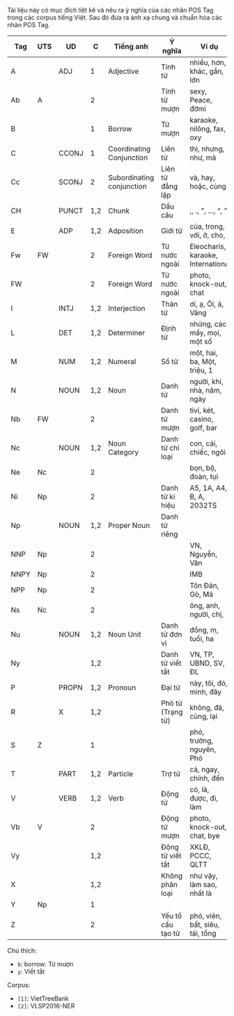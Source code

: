 Tài liệu này có mục đích liệt kê và nêu ra ý nghĩa của các nhãn POS Tag trong các corpus tiếng Việt. Sau đó đưa ra ánh xạ chung và chuẩn hóa các nhãn POS Tag.

| Tag  | UTS | UD    | C   | Tiếng anh                 | Ý nghĩa           | Ví dụ                             |
|------|-----|-------|-----|---------------------------|-------------------|-----------------------------------|
| A    |     | ADJ   | 1   | Adjective                 | Tính từ           | nhiều, hơn, khác, gần, lớn        |
| Ab   | A   |       | 2   |                           | Tính từ mượn      | sexy, Peace, đờmi                 |
| B    |     |       | 1   | Borrow                    | Từ mượn           | karaoke, nilông, fax, oxy         |
| C    |     | CCONJ | 1   | Coordinating Conjunction  | Liên từ           | thì, nhưng, như, mà               |
| Cc   |     | SCONJ | 2   | Subordinating conjunction | Liên từ đẳng lập  | và, hay, hoặc, cùng               |
| CH   |     | PUNCT | 1,2 | Chunk                     | Dấu câu           | ,, ., ", ..., “, ”                |
| E    |     | ADP   | 1,2 | Adposition                | Giới từ           | của, trong, với, ở, cho,          |
| Fw   | FW  |       | 2   | Foreign Word              | Từ nước ngoài     | Eleocharis, karaoke, Internationa |
| FW   |     |       | 2   | Foreign Word              | Từ nước ngoài     | photo, knock-out, chat            |
| I    |     | INTJ  | 1,2 | Interjection              | Thán từ           | ơi, ạ, Ôi, à, Vâng                |
| L    |     | DET   | 1,2 | Determiner                | Định từ           | những, các, mấy, mọi, một số      |
| M    |     | NUM   | 1,2 | Numeral                   | Số từ             | một, hai, ba, Một, triệu, 1       |
| N    |     | NOUN  | 1,2 | Noun                      | Danh từ           | người, khi, nhà, năm, ngày        |
| Nb   | FW  |       | 2   |                           | Danh từ mượn      | tivi, két, casino, golf, bar      |
| Nc   |     | NOUN  | 1,2 | Noun Category             | Danh từ chỉ loại  | con, cái, chiếc, ngôi             |
| Ne   | Nc  |       | 2   |                           |                   | bọn, bộ, đoàn, tụi                |
| Ni   | Np  |       | 2   |                           | Danh từ kí hiệu   | A5, 1A, A4, B, A, 2032TS          |
| Np   |     | NOUN  | 1,2 | Proper Noun               | Danh từ riêng     |                                   |
| NNP  | Np  |       | 2   |                           |                   | VN, Nguyễn, Văn                   |
| NNPY | Np  |       | 2   |                           |                   | IMB                               |
| NPP  | Np  |       | 2   |                           |                   | Tôn Đản, Gò, Mả                   |
| Ns   | Nc  |       | 2   |                           |                   | ông, anh, người, chị,             |
| Nu   |     | NOUN  | 1,2 | Noun Unit                 | Danh từ đơn vị    | đồng, m, tuổi, ha                 |
| Ny   |     |       | 1,2 |                           | Danh từ viết tắt  | VN, TP, UBND, SV, ĐL              |
| P    |     | PROPN | 1,2 | Pronoun                   | Đại từ            | này, tôi, đó, mình, đây           |
| R    |     | X     | 1,2 |                           | Phó từ (Trạng từ) | không, đã, cũng, lại              |
| S    | Z   |       | 1   |                           |                   | phó, trưởng, nguyên, Phó          |
| T    |     | PART  | 1,2 | Particle                  | Trợ từ            | cả, ngay, chính, đến              |
| V    |     | VERB  | 1,2 | Verb                      | Động từ           | có, là, được, đi, làm             |
| Vb   | V   |       | 2   |                           | Động từ mượn      | photo, knock-out, chat, bye       |
| Vy   |     |       | 1,2 |                           | Động từ viết tắt  | XKLĐ, PCCC, QLTT                  |
| X    |     |       | 1,2 |                           | Không phân loại   | như vậy, làm sao, nhất là         |
| Y    | Np  |       | 1   |                           |                   |                                   |
| Z    |     |       | 2   |                           | Yếu tố cấu tạo từ | phó, viên, bất, siêu, tái, tổng   |

Chú thích:

* `b`: borrow: Từ mượn
* `y`: Viết tắt

Corpus:

* `[1]`: VietTreeBank
* `[2]`: VLSP2016-NER